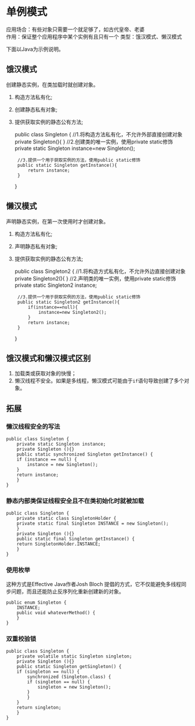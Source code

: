 单例模式
==========
应用场合：有些对象只需要一个就足够了，如古代皇帝、老婆  
作用：保证整个应用程序中某个实例有且只有一个
类型：饿汉模式、懒汉模式

下面以Java为示例说明。

## 饿汉模式
创建静态实例，在类加载时就创建对象。

1. 构造方法私有化;
2. 创建静态私有对象;
3. 提供获取实例的静态公有方法;

	public class Singleton {
		//1.将构造方法私有化，不允许外部直接创建对象
		private Singleton(){
		}
		//2.创建类的唯一实例，使用private static修饰
		private static Singleton instance=new Singleton();
		
		//3.提供一个用于获取实例的方法，使用public static修饰
		public static Singleton getInstance(){
			return instance;
		}
	}

## 懒汉模式
声明静态实例，在第一次使用时才创建对象。

1. 构造方法私有化;
2. 声明静态私有对象;
3. 提供获取实例的静态公有方法;

	public class Singleton2 {
		//1.将构造方式私有化，不允许外边直接创建对象
		private Singleton2(){
		}
		//2.声明类的唯一实例，使用private static修饰
		private static Singleton2 instance;
		
		//3.提供一个用于获取实例的方法，使用public static修饰
		public static Singleton2 getInstance(){
			if(instance==null){
				instance=new Singleton2();
			}
			return instance;
		}
	}

## 饿汉模式和懒汉模式区别
1. 加载类或获取对象的快慢；
2. 懒汉线程不安全。如果是多线程，懒汉模式可能由于`if`语句导致创建了多个对象。

## 拓展

### 懒汉线程安全的写法

	public class Singleton {
	    private static Singleton instance;
	    private Singleton (){}
	    public static synchronized Singleton getInstance() {
		if (instance == null) {
		    instance = new Singleton();
		}
		return instance;
	    }
	}

### 静态内部类保证线程安全且不在类初始化时就被加载

	public class Singleton {
	    private static class SingletonHolder {
		private static final Singleton INSTANCE = new Singleton();
	    }
	    private Singleton (){}
	    public static final Singleton getInstance() {
		return SingletonHolder.INSTANCE;
	    }
	}

### 使用枚举
这种方式是Effective Java作者Josh Bloch 提倡的方式，它不仅能避免多线程同步问题，而且还能防止反序列化重新创建新的对象。

	public enum Singleton {
	    INSTANCE;
	    public void whateverMethod() {
	    }
	}

### 双重校验锁

	public class Singleton {
	    private volatile static Singleton singleton;
	    private Singleton (){}
	    public static Singleton getSingleton() {
		if (singleton == null) {
		    synchronized (Singleton.class) {
			if (singleton == null) {
			    singleton = new Singleton();
			}
		    }
		}
		return singleton;
	    }
	}
